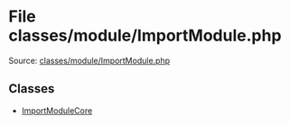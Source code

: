 File classes/module/ImportModule.php
=========

Source: [classes/module/ImportModule.php](https://github.com/PrestaShop/PrestaShop/blob/1.5.3.1/classes/module/ImportModule.php)


Classes
-------

* [ImportModuleCore](class.ImportModuleCore.md)

